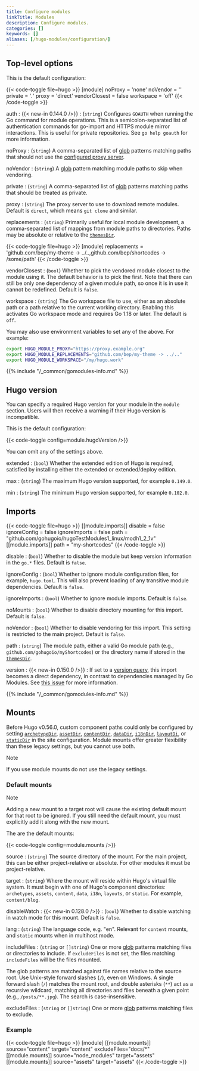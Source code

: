 ```yaml
---
title: Configure modules
linkTitle: Modules
description: Configure modules.
categories: []
keywords: []
aliases: [/hugo-modules/configuration/]
---
```


## Top-level options

This is the default configuration:

<!-- markdownlint-disable MD049 -->
{{< code-toggle file=hugo >}}
[module]
noProxy = 'none'
noVendor = ''
private = '*.*'
proxy = 'direct'
vendorClosest = false
workspace = 'off'
{{< /code-toggle >}}
<!-- markdownlint-enable MD049 -->

auth
: {{< new-in 0.144.0 />}}
: (`string`) Configures `GOAUTH` when running the Go command for module operations. This is a semicolon-separated list of authentication commands for go-import and HTTPS module mirror interactions. This is useful for private repositories. See `go help goauth` for more information.

noProxy
: (`string`) A comma-separated list of [glob](g) patterns matching paths that should not use the [configured proxy server](#proxy).

noVendor
: (`string`) A [glob](g) pattern matching module paths to skip when vendoring.

private
: (`string`) A comma-separated list of [glob](g) patterns matching paths that should be treated as private.

proxy
: (`string`) The proxy server to use to download remote modules. Default is `direct`, which means `git clone` and similar.

replacements
: (`string`) Primarily useful for local module development, a comma-separated list of mappings from module paths to directories. Paths may be absolute or relative to the [`themesDir`].

  {{< code-toggle file=hugo >}}
  [module]
  replacements = 'github.com/bep/my-theme -> ../..,github.com/bep/shortcodes -> /some/path'
  {{< /code-toggle >}}

vendorClosest
: (`bool`) Whether to pick the vendored module closest to the module using it. The default behavior is to pick the first. Note that there can still be only one dependency of a given module path, so once it is in use it cannot be redefined. Default is `false`.

workspace
: (`string`) The Go workspace file to use, either as an absolute path or a path relative to the current working directory. Enabling this activates Go workspace mode and requires Go 1.18 or later. The default is `off`.

You may also use environment variables to set any of the above. For example:

```sh
export HUGO_MODULE_PROXY="https://proxy.example.org"
export HUGO_MODULE_REPLACEMENTS="github.com/bep/my-theme -> ../.."
export HUGO_MODULE_WORKSPACE="/my/hugo.work"
```

{{% include "/_common/gomodules-info.md" %}}

## Hugo version

You can specify a required Hugo version for your module in the `module` section. Users will then receive a warning if their Hugo version is incompatible.

This is the default configuration:

{{< code-toggle config=module.hugoVersion />}}

You can omit any of the settings above.

extended
: (`bool`) Whether the extended edition of Hugo is required, satisfied by installing either the extended or extended/deploy edition.

max
: (`string`) The maximum Hugo version supported, for example `0.149.0`.

min
: (`string`) The minimum Hugo version supported, for example `0.102.0`.

## Imports

{{< code-toggle file=hugo >}}
[[module.imports]]
disable = false
ignoreConfig = false
ignoreImports = false
path = "github.com/gohugoio/hugoTestModules1_linux/modh1_2_1v"
[[module.imports]]
path = "my-shortcodes"
{{< /code-toggle >}}

disable
: (`bool`) Whether to disable the module but keep version information in the `go.*` files. Default is `false`.

ignoreConfig
: (`bool`) Whether to ignore module configuration files, for example, `hugo.toml`. This will also prevent loading of any transitive module dependencies. Default is `false`.

ignoreImports
: (`bool`) Whether to ignore module imports. Default is `false`.

noMounts
: (`bool`) Whether to disable directory mounting for this import. Default is `false`.

noVendor
: (`bool`) Whether to disable vendoring for this import. This setting is restricted to the main project. Default is `false`.

path
: (`string`) The module path, either a valid Go module path (e.g., `github.com/gohugoio/myShortcodes`) or the directory name if stored in the [`themesDir`].

version
: {{< new-in 0.150.0 />}}
: If set to a [version query](https://go.dev/ref/mod#version-queries), this import becomes a direct dependency, in contrast to dependencies managed by Go Modules. See [this issue](https://github.com/gohugoio/hugo/pull/13966) for more information.

{{% include "/_common/gomodules-info.md" %}}

## Mounts

Before Hugo v0.56.0, custom component paths could only be configured by setting [`archetypeDir`], [`assetDir`], [`contentDir`], [`dataDir`], [`i18nDir`], [`layoutDi`], or [`staticDir`] in the site configuration. Module mounts offer greater flexibility than these legacy settings, but
you cannot use both.

[`archetypeDir`]: /configuration/all/
[`assetDir`]: /configuration/all/
[`contentDir`]: /configuration/all/
[`dataDir`]: /configuration/all/
[`i18nDir`]: /configuration/all/
[`layoutDi`]: /configuration/all/
[`staticDir`]: /configuration/all/

> [!note]
> If you use module mounts do not use the legacy settings.

### Default mounts

> [!note]
> Adding a new mount to a target root will cause the existing default mount for that root to be ignored. If you still need the default mount, you must explicitly add it along with the new mount.

The are the default mounts:

{{< code-toggle config=module.mounts />}}

source
: (`string`) The source directory of the mount. For the main project, this can be either project-relative or absolute. For other modules it must be project-relative.

target
: (`string`) Where the mount will reside within Hugo's virtual file system. It must begin with one of Hugo's component directories: `archetypes`, `assets`, `content`, `data`, `i18n`, `layouts`, or `static`. For example, `content/blog`.

disableWatch
: {{< new-in 0.128.0 />}}
: (`bool`) Whether to disable watching in watch mode for this mount. Default is `false`.

lang
: (`string`) The language code, e.g. "en". Relevant for `content` mounts, and `static` mounts when in multihost mode.

includeFiles
: (`string` or `[]string`) One or more [glob](g) patterns matching files or directories to include. If `excludeFiles` is not set, the files matching `includeFiles` will be the files mounted.

  The glob patterns are matched against file names relative to the source root. Use Unix-style forward slashes (`/`), even on Windows. A single forward slash (`/`) matches the mount root, and double asterisks (`**`) act as a recursive wildcard, matching all directories and files beneath a given point (e.g., `/posts/**.jpg`). The search is case-insensitive.

excludeFiles
: (`string` or `[]string`) One or more [glob](g) patterns matching files to exclude.

### Example

{{< code-toggle file=hugo >}}
[module]
[[module.mounts]]
    source="content"
    target="content"
    excludeFiles="docs/*"
[[module.mounts]]
    source="node_modules"
    target="assets"
[[module.mounts]]
    source="assets"
    target="assets"
{{< /code-toggle >}}

[`themesDir`]: /configuration/all/#themesdir
